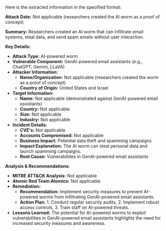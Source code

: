 Here is the extracted information in the specified format:

**Attack Date:** Not applicable (researchers created the AI worm as a proof of concept)

**Summary:** Researchers created an AI worm that can infiltrate email systems, steal data, and send spam emails without user interaction.

**Key Details:**

* **Attack Type:** AI-powered worm
* **Vulnerable Component:** GenAI-powered email assistants (e.g., ChatGPT, Gemini, LLaVA)
* **Attacker Information:**
	+ **Name/Organization:** Not applicable (researchers created the worm as a proof of concept)
	+ **Country of Origin:** United States and Israel
* **Target Information:**
	+ **Name:** Not applicable (demonstrated against GenAI-powered email assistants)
	+ **Country:** Not applicable
	+ **Size:** Not applicable
	+ **Industry:** Not applicable
* **Incident Details:**
	+ **CVE's:** Not applicable
	+ **Accounts Compromised:** Not applicable
	+ **Business Impact:** Potential data theft and spamming campaigns
	+ **Impact Explanation:** The AI worm can steal personal data and launch spamming campaigns.
	+ **Root Cause:** Vulnerabilities in GenAI-powered email assistants

**Analysis & Recommendations:**

* **MITRE ATT&CK Analysis:** Not applicable
* **Atomic Red Team Atomics:** Not applicable
* **Remediation:**
	+ **Recommendation:** Implement security measures to prevent AI-powered worms from infiltrating GenAI-powered email assistants.
	+ **Action Plan:** 1. Conduct regular security audits, 2. Implement robust access controls, 3. Train staff on AI-powered threats.
* **Lessons Learned:** The potential for AI-powered worms to exploit vulnerabilities in GenAI-powered email assistants highlights the need for increased security measures and awareness.
